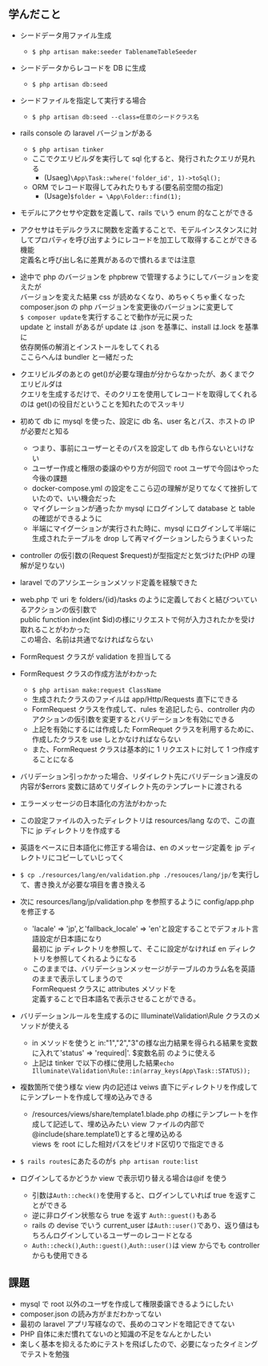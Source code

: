 ## 学んだこと

-   シードデータ用ファイル生成
    -   `$ php artisan make:seeder TablenameTableSeeder`
-   シードデータからレコードを DB に生成
    -   `$ php artisan db:seed`
-   シードファイルを指定して実行する場合
    -   `$ php artisan db:seed --class=任意のシードクラス名`
-   rails console の laravel バージョンがある
    -   `$ php artisan tinker`
    -   ここでクエリビルダを実行して sql 化すると、発行されたクエリが見れる
        -   (Usaeg)`\App\Task::where('folder_id', 1)->toSql();`
    -   ORM でレコード取得してみれたりもする(要名前空間の指定)
        -   (Usage)`$folder = \App\Folder::find(1);`
-   モデルにアクセサや定数を定義して、rails でいう enum 的なことができる
-   アクセサはモデルクラスに関数を定義することで、モデルインスタンスに対してプロパティを呼び出すようにレコードを加工して取得することができる機能<br>定義名と呼び出し名に差異があるので慣れるまでは注意
-   途中で php のバージョンを phpbrew で管理するようにしてバージョンを変えたが<br>バージョンを変えた結果 css が読めなくなり、めちゃくちゃ重くなった<br>composer.json の php バージョンを変更後のバージョンに変更して<br>`$ composer update`を実行することで動作が元に戻った<br>update と install があるが update は .json を基準に、install は.lock を基準に<br>依存関係の解消とインストールをしてくれる<br>ここらへんは bundler と一緒だった
-   クエリビルダのあとの get()が必要な理由が分からなかったが、あくまでクエリビルダは<br>クエリを生成するだけで、そのクリエを使用してレコードを取得してくれるのは get()の役目だということを知れたのでスッキリ
-   初めて db に mysql を使った、設定に db 名、user 名とパス、ホストの IP が必要だと知る
    -   つまり、事前にユーザーとそのパスを設定して db も作らないといけない
    -   ユーザー作成と権限の委譲のやり方が何回で root ユーザで今回はやった今後の課題
    -   docker-compose.yml の設定をここら辺の理解が足りてなくて挫折していたので、いい機会だった
    -   マイグレーションが通ったか mysql にログインして database と table の確認ができるように
    -   半端にマイグーションが実行された時に、mysql にログインして半端に生成されたテーブルを drop して再マイグーションしたらうまくいった
-   controller の仮引数の(Request \$request)が型指定だと気づけた(PHP の理解が足りない)
-   laravel でのアソシエーションメソッド定義を経験できた
-   web.php で uri を folders/{id}/tasks のように定義しておくと結びついているアクションの仮引数で<br>public function index(int \$id)の様にリクエストで何が入力されたかを受け取れることがわかった<br>この場合、名前は共通でなければならない
-   FormRequest クラスが validation を担当してる
-   FormRequest クラスの作成方法がわかった
    -   `$ php artisan make:request ClassName`
    -   生成されたクラスのファイルは app/Http/Requests 直下にできる
    -   FormRequest クラスを作成して、rules を追記したら、controller 内のアクションの仮引数を変更するとバリデーションを有効にできる
    -   上記を有効にするには作成した FormRequet クラスを利用するために、作成したクラスを use しとかなければならない
    -   また、FormRequest クラスは基本的に 1 リクエストに対して 1 つ作成することになる
-   バリデーション引っかかった場合、リダイレクト先にバリデーション違反の内容が\$errors 変数に詰めてリダイレクト先のテンプレートに渡される
-   エラーメッセージの日本語化の方法がわかった
-   この設定ファイルの入ったディレクトリは resources/lang なので、この直下に jp ディレクトリを作成する
-   英語をベースに日本語化に修正する場合は、en のメッセージ定義を jp ディレクトリにコピーしていじってく
-   `$ cp ./resources/lang/en/validation.php ./resouces/lang/jp/`を実行して、書き換えが必要な項目を書き換える
-   次に resources/lang/jp/validation.php を参照するように config/app.php を修正する

    -   'lacale' => 'jp',と'fallback_locale' => 'en'と設定することでデフォルト言語設定が日本語になり<br>最初に jp ディレクトリを参照して、そこに設定がなければ en ディレクトリを参照してくれるようになる
    -   このままでは、バリデーションメッセージがテーブルのカラム名を英語のままで表示してしまうので<br>FormRequest クラスに attributes メソッドを<br>定義することで日本語名で表示させることができる。

-   バリデーションルールを生成するのに Illuminate\Validation\Rule クラスのメソッドが使える
    -   in メソッドを使うと in:"1","2","3"の様な出力結果を得られる結果を変数に入れて'status' => 'required|'. \$変数名前 のように使える
    -   上記は tinker で以下の様に使用した結果`echo Illuminate\Validation\Rule::in(array_keys(App\Task::STATUS));`
-   複数箇所で使う様な view 内の記述は veiws 直下にディレクトリを作成してにテンプレートを作成して埋め込みできる
    -   /resources/views/share/template1.blade.php の様にテンプレートを作成して記述して、埋め込みたい view ファイルの内部で@include(share.template1)とすると埋め込める<br>views を root にした相対パスをピリオド区切りで指定できる
-   `$ rails routes`にあたるのが`$ php artisan route:list`
-   ログインしてるかどうか view で表示切り替える場合は@if を使う
    -   引数は`Auth::check()`を使用すると、ログインしていれば true を返すことができる
    -   逆に非ログイン状態なら true を返す `Auth::guest()`もある
    -   rails の devise でいう current_user は`Auth::user()`であり、返り値はもちろんログインしているユーザーのレコードとなる
    -   `Auth::check()`,`Auth::guest()`,`Auth::user()`は view からでも controller からも使用できる

## 課題

-   mysql で root 以外のユーザを作成して権限委譲できるようにしたい
-   composer.json の読み方がまだわかってない
-   最初の laravel アプリ写経なので、長めのコマンドを暗記できてない
-   PHP 自体に未だ慣れてないのと知識の不足をなんとかしたい
-   楽しく基本を抑えるためにテストを飛ばしたので、必要になったタイミングでテストを勉強
